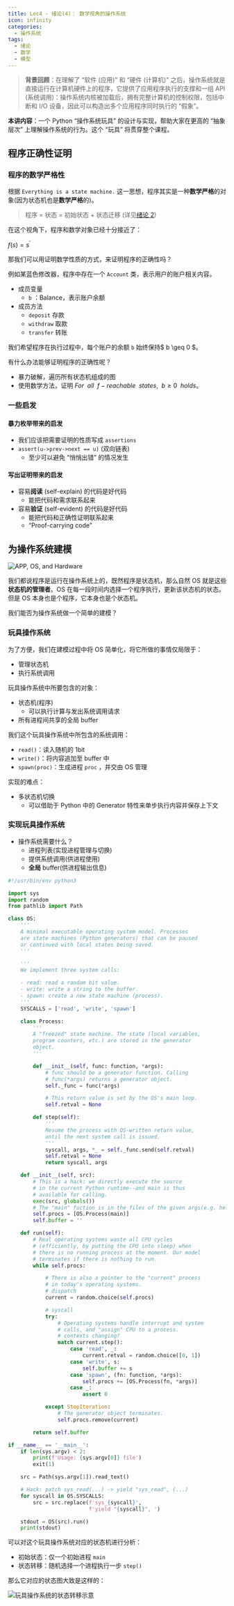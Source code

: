 ```yaml
---
title: Lec4 - 绪论(4)： 数学视角的操作系统
icon: infinity
categories:
  - 操作系统
tags:
  - 绪论
  - 数学
  - 模型
---
```


> **背景回顾**：在理解了 “软件 (应用)” 和 “硬件 (计算机)” 之后，操作系统就是直接运行在计算机硬件上的程序，它提供了应用程序执行的支撑和一组 API (系统调用)：操作系统内核被加载后，拥有完整计算机的控制权限，包括中断和 I/O 设备，因此可以构造出多个应用程序同时执行的 “假象”。

**本讲内容**：一个 Python “操作系统玩具” 的设计与实现，帮助大家在更高的 “抽象层次” 上理解操作系统的行为。这个 “玩具” 将贯穿整个课程。

<!-- more --->

## 程序正确性证明

### 程序的数学严格性

根据 `Everything is a state machine.` 这一思想，程序其实是一种**数学严格**的对象(因为状态机也是**数学严格**的)。

> 程序 = 状态 = 初始状态 + 状态迁移 (详见[绪论 2](./Intro(2)-OS-from-an-Application's-Perspective.md#everything-c-程序-is-状态机))
>

在这个视角下，程序和数学对象已经十分接近了：

$f(s) = s^{'}$

那我们可以用证明数学性质的方式，来证明程序的正确性吗？

例如某蓝色修改器，程序中存在一个 `Account` 类，表示用户的账户相关内容。

+ 成员变量
  + `b` ：Balance，表示账户余额
+ 成员方法
  + `deposit` 存款
  + `withdraw` 取款
  + `transfer` 转账

我们希望程序在执行过程中，每个账户的余额 `b` 始终保持$ b \geq 0 $。

有什么办法能够证明程序的正确性呢？

+ 暴力破解，遍历所有状态机组成的图
+ 使用数学方法，证明 $For \hspace{5pt} all \hspace{5pt} f-reachable\hspace{5pt} states, \hspace{5pt} b \geq 0  \hspace{5pt} holds$。

### 一些启发

#### 暴力枚举带来的启发

+ 我们应该把需要证明的性质写成 `assertions`
+ `assert(u->prev->next == u)` (双向链表)
  + 至少可以避免 “悄悄出错” 的情况发生

#### 写出证明带来的启发

+ 容易**阅读** (self-explain) 的代码是好代码
  + 能把代码和需求联系起来
+ 容易**验证** (self-evident) 的代码是好代码
  + 能把代码和正确性证明联系起来
  + “Proof-carrying code”

## 为操作系统建模

![APP, OS, and Hardware](./img/I2jib7YjWnf8uWlV/1727091516725-77f3e064-46aa-480c-9221-e4996a018f50-684274.jpeg)

我们都说程序是运行在操作系统上的，既然程序是状态机，那么自然 OS 就是这些**状态机的管理者**。OS 在每一段时间内选择一个程序执行，更新该状态机的状态。但是 OS 本身也是个程序，它本身也是个状态机。

我们能否为操作系统做一个简单的建模？

### 玩具操作系统

为了方便，我们在建模过程中将 OS 简单化，将它所做的事情仅局限于：

+ 管理状态机
+ 执行系统调用

玩具操作系统中所要包含的对象：

+ 状态机(程序)
  + 可以执行计算与发出系统调用请求
+ 所有进程间共享的全局 buffer

我们这个玩具操作系统中所包含的系统调用：

+ `read()`：读入随机的 1bit
+ `write()`：将内容追加至 buffer 中
+ `spawn(proc)`：生成进程 `proc` ，并交由 OS 管理

实现的难点：

+ 多状态机切换
  + 可以借助于 Python 中的 Generator 特性来单步执行内容并保存上下文

### 实现玩具操作系统

+ 操作系统需要什么？
  + 进程列表(实现进程管理与切换)
  + 提供系统调用(供进程使用)
  + **全局** buffer(供进程输出信息)

```python
#!/usr/bin/env python3

import sys
import random
from pathlib import Path

class OS:
    '''
    A minimal executable operating system model. Processes
    are state machines (Python generators) that can be paused
    or continued with local states being saved.
    '''

    '''
    We implement three system calls:

    - read: read a random bit value.
    - write: write a string to the buffer.
    - spawn: create a new state machine (process).
    '''
    SYSCALLS = ['read', 'write', 'spawn']

    class Process:
        '''
        A "freezed" state machine. The state (local variables,
        program counters, etc.) are stored in the generator
        object.
        '''

        def __init__(self, func: function, *args):
            # func should be a generator function. Calling
            # func(*args) returns a generator object.
            self._func = func(*args)

            # This return value is set by the OS's main loop.
            self.retval = None

        def step(self):
            '''
            Resume the process with OS-written return value,
            until the next system call is issued.
            '''
            syscall, args, *_ = self._func.send(self.retval)
            self.retval = None
            return syscall, args

    def __init__(self, src):
        # This is a hack: we directly execute the source
        # in the current Python runtime--and main is thus
        # available for calling.
        exec(src, globals())
        # The "main" fuction is in the files of the given args(e.g. hello.py)
        self.procs = [OS.Process(main)]
        self.buffer = ''

    def run(self):
        # Real operating systems waste all CPU cycles
        # (efficiently, by putting the CPU into sleep) when
        # there is no running process at the moment. Our model
        # terminates if there is nothing to run.
        while self.procs:

            # There is also a pointer to the "current" process
            # in today's operating systems.
            # dispatch
            current = random.choice(self.procs)

            # syscall
            try:
                # Operating systems handle interrupt and system
                # calls, and "assign" CPU to a process.
                # contexts changing?
                match current.step():
                    case 'read', _:
                        current.retval = random.choice([0, 1])
                    case 'write', s:
                        self.buffer += s
                    case 'spawn', (fn: function, *args):
                        self.procs += [OS.Process(fn, *args)]
                    case _:
                        assert 0

            except StopIteration:
                # The generator object terminates.
                self.procs.remove(current)

        return self.buffer

if __name__ == '__main__':
    if len(sys.argv) < 2:
        print(f'Usage: {sys.argv[0]} file')
        exit(1)

    src = Path(sys.argv[1]).read_text()

    # Hack: patch sys_read(...) -> yield "sys_read", (...)
    for syscall in OS.SYSCALLS:
        src = src.replace(f'sys_{syscall}',
                          f'yield "{syscall}", ')

    stdout = OS(src).run()
    print(stdout)
```

可以对这个玩具操作系统对应的状态机进行分析：

+ 初始状态：仅一个初始进程 `main` 
+ 状态转移：随机选择一个进程执行一步 `step()`

那么它对应的状态图大致是这样的：

![玩具操作系统的状态转移示意](./img/I2jib7YjWnf8uWlV/1727142923161-4c58c211-41f4-40dc-b570-ab9ab101dc83-905520.jpeg)

